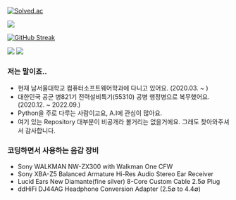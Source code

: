 [![Solved.ac](http://mazassumnida.wtf/api/v2/generate_badge?boj=kimch0612)](https://solved.ac/profile/kimch0612)

<a href="https://opgc.me/#/users/kimch0612" target="_blank"><img src="https://api.opgc.me/githubs/users/kimch0612/tag/?theme=basic" /></a>

[![GitHub Streak](https://streak-stats.demolab.com?user=kimch0612&theme=graywhite&locale=ko&date_format=M%20j%5B%2C%20Y%5D&mode=weekly)](https://git.io/streak-stats)

<img src="https://img.shields.io/badge/Python-00599C?style=flat-square&logo=python&logoColor=White"/> <img src="https://img.shields.io/badge/-FFFF00?style=flat-square&logo=c&logoColor=White"/> 

### 저는 말이죠..
- 현재 남서울대학교 컴퓨터소프트웨어학과에 다니고 있어요. (2020.03. ~ )
- 대한민국 공군 병821기 전력설비특기(55310) 공병 행정병으로 복무했어요. (2020.12. ~ 2022.09.)
- Python을 주로 다루는 사람이고요, A.I에 관심이 많아요.
- 여기 있는 Repository 대부분이 비공개라 볼거리는 없을거에요. 그래도 찾아와주셔서 감사합니다.

### 코딩하면서 사용하는 음감 장비
- Sony WALKMAN NW-ZX300 with Walkman One CFW
- Sony XBA-Z5 Balanced Armature Hi-Res Audio Stereo Ear Receiver
- Lucid Ears New Diamante(fine silver) 8-Core Custom Cable 2.5∅ Plug
- ddHiFi DJ44AG Headphone Conversion Adapter (2.5∅ to 4.4∅)

